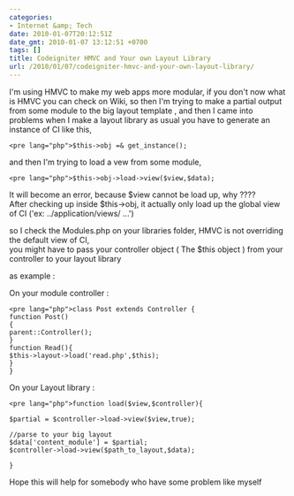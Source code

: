```yaml
---
categories:
- Internet &amp; Tech
date: 2010-01-07T20:12:51Z
date_gmt: 2010-01-07 13:12:51 +0700
tags: []
title: Codeigniter HMVC and Your own Layout Library
url: /2010/01/07/codeigniter-hmvc-and-your-own-layout-library/
---
```


I'm using HMVC to make my web apps more modular, if you don't now what is HMVC you can check on Wiki, so then I'm trying to make a partial output from some module to the big layout template , and then I came into problems when I make a layout library as usual you have to generate an instance of CI like this,

 
    <pre lang="php">$this->obj =& get_instance();

and then I'm trying to load a vew from some module,

 
    <pre lang="php">$this->obj->load->view($view,$data);

It will become an error, because $view cannot be load up, why ????  
 After checking up inside $this->obj, it actually only load up the global view of CI ('ex: ../application/views/ ...')

so I check the Modules.php on your libraries folder, HMVC is not overriding the default view of CI,  
 you might have to pass your controller object ( The $this object ) from your controller to your layout library

as example :

On your module controller :

 
    <pre lang="php">class Post extends Controller {
    function Post()
    {
    parent::Controller();
    }
    function Read(){
    $this->layout->load('read.php',$this);
    }
    }

On your Layout library :

 
    <pre lang="php">function load($view,$controller){
    
    $partial = $controller->load->view($view,true);
    
    //parse to your big layout
    $data['content_module'] = $partial;
    $controller->load->view($path_to_layout,$data);
    
    }

Hope this will help for somebody who have some problem like myself